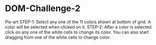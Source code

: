 # DOM-Challenge-2
Pix-art
STEP-1: Select any one of the 11 colors shown at bottom of grid. A color will be selected when clicked on it.
STEP-2: After a color is selected click on any one of the white cells to change its color. You can also start dragging from one of the white cells to change color.
